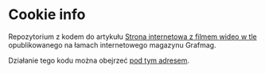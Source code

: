 # Cookie info

Repozytorium z kodem do artykułu [Strona internetowa z filmem wideo w tle](http://grafmag.pl/artykuly/strona-internetowa-z-filmem-wideo-w-tle/) opublikowanego na łamach internetowego magazynu Grafmag.

Działanie tego kodu można obejrzeć [pod tym adresem](http://htulibacki.github.io/grafmag-videobg/).